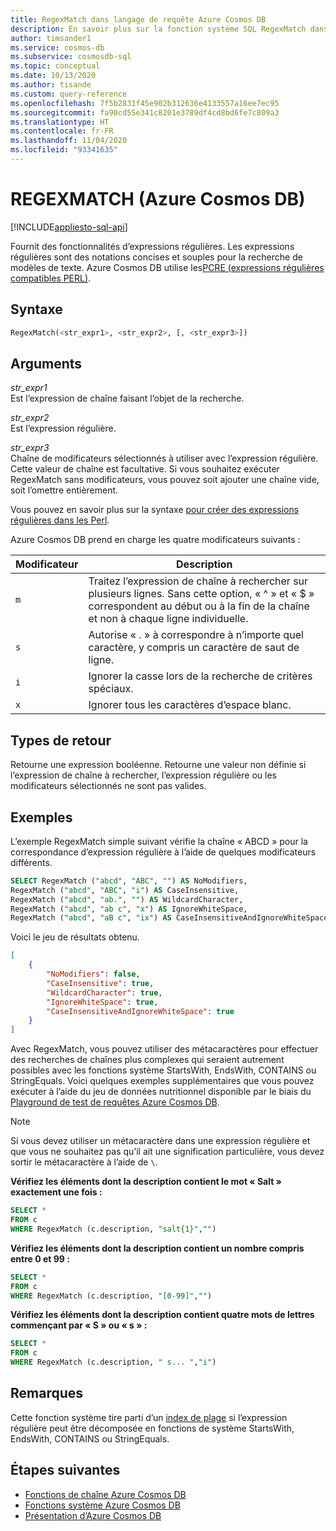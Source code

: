 ```yaml
---
title: RegexMatch dans langage de requête Azure Cosmos DB
description: En savoir plus sur la fonction système SQL RegexMatch dans Azure Cosmos DB
author: timsander1
ms.service: cosmos-db
ms.subservice: cosmosdb-sql
ms.topic: conceptual
ms.date: 10/13/2020
ms.author: tisande
ms.custom: query-reference
ms.openlocfilehash: 7f5b2831f45e902b312636e4133557a16ee7ec95
ms.sourcegitcommit: fa90cd55e341c8201e3789df4cd8bd6fe7c809a3
ms.translationtype: HT
ms.contentlocale: fr-FR
ms.lasthandoff: 11/04/2020
ms.locfileid: "93341635"
---
```

# <a name="regexmatch-azure-cosmos-db"></a>REGEXMATCH (Azure Cosmos DB)
[!INCLUDE[appliesto-sql-api](includes/appliesto-sql-api.md)]

Fournit des fonctionnalités d’expressions régulières. Les expressions régulières sont des notations concises et souples pour la recherche de modèles de texte. Azure Cosmos DB utilise les[PCRE (expressions régulières compatibles PERL)](http://www.pcre.org/). 

## <a name="syntax"></a>Syntaxe
  
```sql
RegexMatch(<str_expr1>, <str_expr2>, [, <str_expr3>])  
```  
  
## <a name="arguments"></a>Arguments
  
*str_expr1*  
   Est l’expression de chaîne faisant l’objet de la recherche.  
  
*str_expr2*  
   Est l’expression régulière.

*str_expr3*  
   Chaîne de modificateurs sélectionnés à utiliser avec l’expression régulière. Cette valeur de chaîne est facultative. Si vous souhaitez exécuter RegexMatch sans modificateurs, vous pouvez soit ajouter une chaîne vide, soit l’omettre entièrement. 

Vous pouvez en savoir plus sur la syntaxe [pour créer des expressions régulières dans les Perl](https://perldoc.perl.org/perlre). 

Azure Cosmos DB prend en charge les quatre modificateurs suivants :

| Modificateur | Description |
| ------ | ----------- |
| `m` | Traitez l’expression de chaîne à rechercher sur plusieurs lignes. Sans cette option, « ^ » et « $ » correspondent au début ou à la fin de la chaîne et non à chaque ligne individuelle. |
| `s` | Autorise « . » à correspondre à n’importe quel caractère, y compris un caractère de saut de ligne. | 
| `i` | Ignorer la casse lors de la recherche de critères spéciaux. |
| `x` | Ignorer tous les caractères d’espace blanc. |

## <a name="return-types"></a>Types de retour
  
  Retourne une expression booléenne. Retourne une valeur non définie si l’expression de chaîne à rechercher, l’expression régulière ou les modificateurs sélectionnés ne sont pas valides.
  
## <a name="examples"></a>Exemples
  
L’exemple RegexMatch simple suivant vérifie la chaîne « ABCD » pour la correspondance d’expression régulière à l’aide de quelques modificateurs différents.
  
```sql
SELECT RegexMatch ("abcd", "ABC", "") AS NoModifiers, 
RegexMatch ("abcd", "ABC", "i") AS CaseInsensitive, 
RegexMatch ("abcd", "ab.", "") AS WildcardCharacter,
RegexMatch ("abcd", "ab c", "x") AS IgnoreWhiteSpace, 
RegexMatch ("abcd", "aB c", "ix") AS CaseInsensitiveAndIgnoreWhiteSpace 
```  
  
 Voici le jeu de résultats obtenu.  
  
```json
[
    {
        "NoModifiers": false,
        "CaseInsensitive": true,
        "WildcardCharacter": true,
        "IgnoreWhiteSpace": true,
        "CaseInsensitiveAndIgnoreWhiteSpace": true
    }
]
```

Avec RegexMatch, vous pouvez utiliser des métacaractères pour effectuer des recherches de chaînes plus complexes qui seraient autrement possibles avec les fonctions système StartsWith, EndsWith, CONTAINS ou StringEquals. Voici quelques exemples supplémentaires que vous pouvez exécuter à l’aide du jeu de données nutritionnel disponible par le biais du [Playground de test de requêtes Azure Cosmos DB](https://www.documentdb.com/sql/demo). 

> [!NOTE] 
> Si vous devez utiliser un métacaractère dans une expression régulière et que vous ne souhaitez pas qu’il ait une signification particulière, vous devez sortir le métacaractère à l’aide de `\`.

**Vérifiez les éléments dont la description contient le mot « Salt » exactement une fois :**

```sql
SELECT * 
FROM c 
WHERE RegexMatch (c.description, "salt{1}","")
```

**Vérifiez les éléments dont la description contient un nombre compris entre 0 et 99 :**

```sql
SELECT * 
FROM c 
WHERE RegexMatch (c.description, "[0-99]","")
```

**Vérifiez les éléments dont la description contient quatre mots de lettres commençant par « S » ou « s » :**

```sql
SELECT * 
FROM c 
WHERE RegexMatch (c.description, " s... ","i")
```

## <a name="remarks"></a>Remarques

Cette fonction système tire parti d’un [index de plage](index-policy.md#includeexclude-strategy) si l’expression régulière peut être décomposée en fonctions de système StartsWith, EndsWith, CONTAINS ou StringEquals.

## <a name="next-steps"></a>Étapes suivantes

- [Fonctions de chaîne Azure Cosmos DB](sql-query-string-functions.md)
- [Fonctions système Azure Cosmos DB](sql-query-system-functions.md)
- [Présentation d’Azure Cosmos DB](introduction.md)
